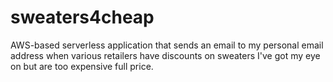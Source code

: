 # sweaters4cheap
AWS-based serverless application that sends an email to my personal email address when various retailers have discounts on sweaters I've got my eye on but are too expensive full price.
